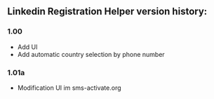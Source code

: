 ## Linkedin Registration Helper version history:
### 1.00 
- Add UI 
- Add automatic country selection by phone number

### 1.01a
- Modification UI im sms-activate.org 



